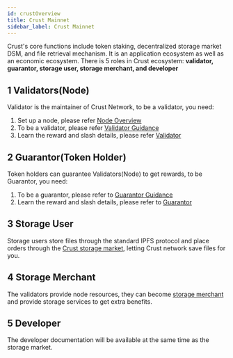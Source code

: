 ```yaml
---
id: crustOverview
title: Crust Mainnet
sidebar_label: Crust Mainnet
---
```


Crust's core functions include token staking, decentralized storage market DSM, and file retrieval mechanism. It is an application ecosystem as well as an economic ecosystem. There is 5 roles in Crust ecosystem: **validator, guarantor, storage user, storage merchant, and developer**

## 1 Validators(Node)

Validator is the maintainer of Crust Network, to be a validator, you need:

1. Set up a node, please refer [Node Overview](node-overview.md)
2. To be a validator, please refer [Validator Guidance](validatorGuidance.md)
3. Learn the reward and slash details, please refer [Validator](validator.md)

## 2 Guarantor(Token Holder)

Token holders can guarantee Validators(Node) to get rewards, to be Guarantor, you need:

1. To be a guarantor, please refer to [Guarantor Guidance](guarantor-guidance.md)
2. Learn the reward and slash details, please refer to [Guarantor](guarantor.md)

## 3 Storage User

Storage users store files through the standard IPFS protocol and place orders through the [Crust storage market](storageUserGuide.md), letting Crust network save files for you.

## 4 Storage Merchant

The validators provide node resources, they can become [storage merchant](merchantGuidance.md) and provide storage services to get extra benefits.

## 5 Developer

The developer documentation will be available at the same time as the storage market.

<!-- 
The Crust mainnet is advancing steadily, The current mainnet online progress is:

1. CRU claim -- opened

    CRU is the main token of the Crust network, and CRU-ERC20 refers to the CRU token that existed in Ethereum smart contract. The process by which the owner of CRU-ERC20 maps CRU-ERC20 to the Crust mainnet is called **claim**.
    The owner of CRU-ERC20 can claim their CRUs on Crust mainnet. Claims include [claim CRU](claims.md) and [Claim Locked CRU](claims-locked-cru.md).

2. Node joining -- opened

    Nodes and storage resource providers can deploy nodes in Crust mainnet. Node deployment process reference [node manual](node-overview.md)

3. DSM (Decentralized Storage Market) -- opened

    Crust’s [DSM](DSM.md) (Decentralized Storage Market) enables users to place storage orders on the chain, to get their data stored and distributed on Crust Network. With the backup of the entire network, users can retrieve their data from everywhere at any time. See [storage overview](storageOverview.md) for more details.

4. GPoS -- opened

    Crust’s GPoS (Guaranteed Proof of Stake) derives from PoS consensus. It requires nodes to provide storage resources as a guarantee to obtain staking quota and encourages users to stake their tokens to high-quality nodes via guarantee operation to obtain staking income. See [GPoS.md) for more details.

The progress of Crust mainnet launch can be viewed [here](https://medium.com/crustnetwork/big-announcement-crust-mainnet-launch-timeline-c2bd2dc0d490).
-->

